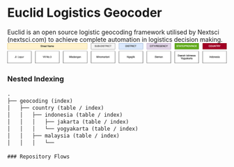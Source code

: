 # Euclid Logistics Geocoder 

Euclid is an open source logistic geocoding framework utilised by Nextsci (nextsci.com) to achieve complete automation in logistics decision making.![1684631038075](image/README/1684631038075.png)


### Nested Indexing 

```
.
├── geocoding (index)
│   ├── country (table / index)
│   │   ├── indonesia (table / index)
│   │   │   ├── jakarta (table / index)
│   │   │   └── yogyakarta (table / index)
│   │   ├── malaysia (table / index)
│   │   │   └── 

### Repository Flows


